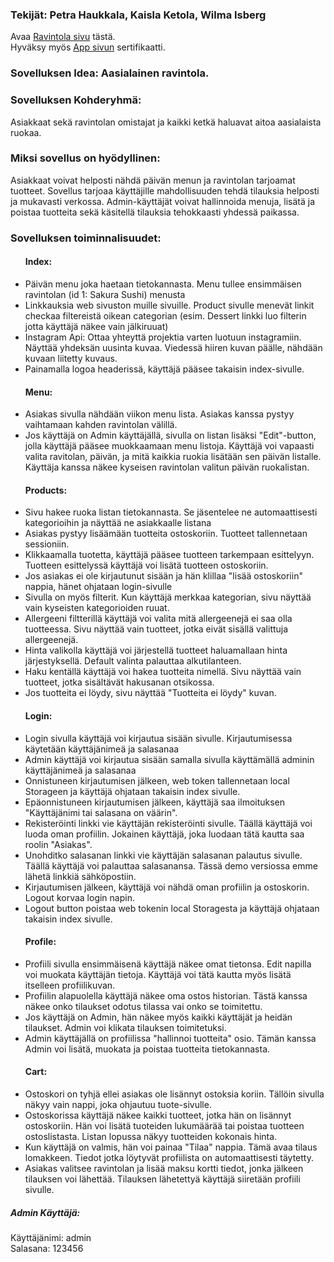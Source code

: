 <h3>Tekijät: Petra Haukkala, Kaisla Ketola, Wilma Isberg</h3>

Avaa [Ravintola sivu](https://users.metropolia.fi/~wilmais/web-projekti/HTML/index.html) tästä. <br>
Hyväksy myös [App sivun](https://10.120.32.75/app) sertifikaatti.

<h3>Sovelluksen Idea: Aasialainen ravintola.</h3> 

<h3>Sovelluksen Kohderyhmä: </h3> 
<p>Asiakkaat sekä ravintolan omistajat ja kaikki ketkä haluavat aitoa aasialaista ruokaa.</p>

<h3>Miksi sovellus on hyödyllinen:</h3>
<p>Asiakkaat voivat helposti nähdä päivän menun ja ravintolan tarjoamat tuotteet.
Sovellus tarjoaa käyttäjille mahdollisuuden tehdä tilauksia helposti ja mukavasti verkossa.
Admin-käyttäjät voivat hallinnoida menuja, lisätä ja poistaa tuotteita sekä käsitellä tilauksia tehokkaasti yhdessä paikassa.</p>

<h3>Sovelluksen toiminnalisuudet: </h3>

<ul>
  <h4>Index:</h4>
    <li>Päivän menu joka haetaan tietokannasta. Menu tullee ensimmäisen ravintolan (id 1: Sakura Sushi) menusta </li>
    <li>Linkkauksia web sivuston muille sivuille. Product sivulle menevät linkit checkaa filtereistä oikean categorian (esim. Dessert linkki luo filterin jotta käyttäjä näkee vain jälkiruuat)</li>
    <li>Instagram Api: Ottaa yhteyttä projektia varten luotuun instagramiin. Näyttää yhdeksän uusinta kuvaa. Viedessä hiiren kuvan päälle, nähdään kuvaan liitetty kuvaus.</li>
    <li>Painamalla logoa headerissä, käyttäjä pääsee takaisin index-sivulle.</li>
    
  <h4>Menu:</h4>
    <li>Asiakas sivulla nähdään viikon menu lista. Asiakas kanssa pystyy vaihtamaan kahden ravintolan välillä.</li>
    <li>Jos käyttäjä on Admin käyttäjällä, sivulla on listan lisäksi "Edit"-button, jolla käyttäjä pääsee muokkaamaan menu listoja. Käyttäjä voi vapaasti valita ravitolan, päivän, ja mitä kaikkia ruokia lisätään sen päivän listalle. Käyttäja kanssa näkee kyseisen ravintolan valitun päivän ruokalistan. </li>
    
  <h4>Products:</h4>
    <li>Sivu hakee ruoka listan tietokannasta. Se jäsentelee ne automaattisesti kategorioihin ja näyttää ne asiakkaalle listana</li>
    <li>Asiakas pystyy lisäämään tuotteita ostoskoriin. Tuotteet tallennetaan sessioniin. </li>
    <li>Klikkaamalla tuotetta, käyttäjä pääsee tuotteen tarkempaan esittelyyn. Tuotteen esittelyssä käyttäjä voi lisätä tuotteen ostoskoriin. </li>
    <li>Jos asiakas ei ole kirjautunut sisään ja hän klillaa "lisää ostoskoriin" nappia, hänet ohjataan login-sivulle</li>
    <li>Sivulla on myös filterit. Kun käyttäjä merkkaa kategorian, sivu näyttää vain kyseisten kategorioiden ruuat.</li>
    <li>Allergeeni filtterillä käyttäjä voi valita mitä allergeenejä ei saa olla tuotteessa. Sivu näyttää vain tuotteet, jotka eivät sisällä valittuja allergeenejä.</li>
    <li>Hinta valikolla käyttäjä voi järjestellä tuotteet haluamallaan hinta järjestyksellä. Default valinta palauttaa alkutilanteen.</li>
    <li>Haku kentällä käyttäjä voi hakea tuotteita nimellä. Sivu näyttää vain tuotteet, jotka sisältävät hakusanan otsikossa.</li>
    <li>Jos tuotteita ei löydy, sivu näyttää "Tuotteita ei löydy" kuvan.</li>

  <h4>Login:</h4>
    <li>Login sivulla käyttäjä voi kirjautua sisään sivulle. Kirjautumisessa käytetään käyttäjänimeä ja salasanaa</li>
    <li>Admin käyttäjä voi kirjautua sisään samalla sivulla käyttämällä adminin käyttäjänimeä ja salasanaa</li>
    <li>Onnistuneen kirjautumisen jälkeen, web token tallennetaan local Storageen ja käyttäjä ohjataan takaisin index sivulle.</li>
    <li>Epäonnistuneen kirjautumisen jälkeen, käyttäjä saa ilmoituksen "Käyttäjänimi tai salasana on väärin".</li>
    <li>Rekisteröinti linkki vie käyttäjän rekisteröinti sivulle. Täällä käyttäjä voi luoda oman profiilin. Jokainen käyttäjä, joka luodaan tätä kautta saa roolin "Asiakas".</li>
    <li>Unohditko salasanan linkki vie käyttäjän salasanan palautus sivulle. Täällä käyttäjä voi palauttaa salasanansa. Tässä demo versiossa emme lähetä linkkiä sähköpostiin.</li>
    <li>Kirjautumisen jälkeen, käyttäjä voi nähdä oman profiilin ja ostoskorin. Logout korvaa login napin.</li>
    <li>Logout button poistaa web tokenin local Storagesta ja käyttäjä ohjataan takaisin index sivulle.</li>

  <h4>Profile:</h4>
    <li>Profiili sivulla ensimmäisenä käyttäjä näkee omat tietonsa. Edit napilla voi muokata käyttäjän tietoja. Käyttäjä voi tätä kautta myös lisätä itselleen profiilikuvan.</li>
    <li>Profiilin alapuolella käyttäjä näkee oma ostos historian. Tästä kanssa näkee onko tilaukset odotus tilassa vai onko se toimitettu.</li>
    <li>Jos käyttäjä on Admin, hän näkee myös kaikki käyttäjät ja heidän tilaukset. Admin voi klikata tilauksen toimitetuksi.</li>
    <li>Admin käyttäjällä on profiilissa "hallinnoi tuotteita" osio. Tämän kanssa Admin voi lisätä, muokata ja poistaa tuotteita tietokannasta.</li>

  <h4>Cart:</h4>
    <li>Ostoskori on tyhjä ellei asiakas ole lisännyt ostoksia koriin. Tällöin sivulla näkyy vain nappi, joka ohjautuu tuote-sivulle.</li>
    <li>Ostoskorissa käyttäjä näkee kaikki tuotteet, jotka hän on lisännyt ostoskoriin. Hän voi lisätä tuoteiden lukumäärää tai poistaa tuotteen ostoslistasta. Listan lopussa näkyy tuotteiden kokonais hinta.</li>
    <li>Kun käyttäjä on valmis, hän voi painaa "Tilaa" nappia. Tämä avaa tilaus lomakkeen. Tiedot jotka löytyvät profiilista on automaattisesti täytetty. </li>
    <li>Asiakas valitsee ravintolan ja lisää maksu kortti tiedot, jonka jälkeen tilauksen voi lähettää. Tilauksen lähetettyä käyttäjä siiretään profiili sivulle.</li>
    

</ul>

<h5>Admin Käyttäjä: <br> </h5>
  <p>Käyttäjänimi: admin <br>
  Salasana: 123456 </p>
